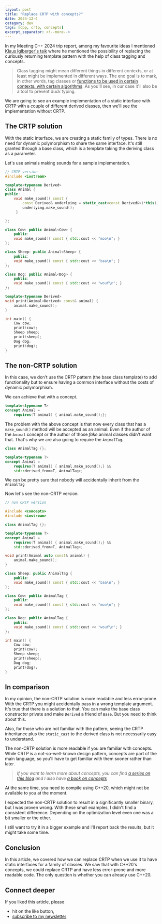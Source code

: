 ```yaml
---
layout: post
title: "Replace CRTP with concepts?"
date: 2024-12-4
category: dev
tags: [cpp, crtp, concepts]
excerpt_separator: <!--more-->
---
```

In my Meeting C++ 2024 trip report, among my favourite ideas I mentioned [Klaus Iglberger's talk](https://meetingcpp.com/2024/Talks/items/Design_Patterns___The_Most_Common_Misconceptions__2_of_N_.html) where he mentioned the possibility of replacing the curiously returning template pattern with the help of class tagging and concepts.

> Class tagging might mean different things in different contexts, or at least might be implemented in different ways. The end goal is to mark, in other words, tag classes or [functions to be used in certain contexts, with certain algorithms](https://www.fluentcpp.com/2018/04/27/tag-dispatching/). As you'll see, in our case it'll also be a tool to prevent duck typing.

We are going to see an example implementation of a static interface with CRTP with a couple of different derived classes, then we'll see the implementation without CRTP.

## The CRTP solution

With the static interface, we are creating a static family of types. There is no need for dynamic polymorphism to share the same interface. It's still granted through a base class, which is a template taking the deriving class as a parameter.

Let's use animals making sounds for a sample implementation.

```cpp
// CRTP version
#include <iostream>

template<typename Derived>
class Animal {
public:
    void make_sound() const {
        const Derived& underlying = static_cast<const Derived&>(*this);
        underlying.make_sound();
     }

};

class Cow: public Animal<Cow> {
    public:
    void make_sound() const { std::cout << "moo\n"; }
};

class Sheep: public Animal<Sheep> {
    public:
    void make_sound() const { std::cout << "baa\n"; }
};

class Dog: public Animal<Dog> {
    public:
    void make_sound() const { std::cout << "wouf\n"; }
};

template<typename Derived>
void print(Animal<Derived> const& animal) {
    animal.make_sound();
}

int main() {
    Cow cow;
    print(cow);
    Sheep sheep;
    print(sheep);
    Dog dog;
    print(dog);
}
```

## The non-CRTP solution

In this case, we don't use the CRTP pattern (the base class template) to add functionality but to ensure having a common interface without the costs of dynamic polymorphism.

We can achieve that with a concept.

```cpp
template<typename T>
concept Animal = 
    requires(T animal) { animal.make_sound();};
```

The problem with the above concept is that now every class that has a `make_sound()` method will be accepted as an animal. Even if the author of the `Animal` concept or the author of those _fake_ animal classes didn't want that. That's why we are also going to require the `AnimalTag`.

```cpp
class AnimalTag {};

template<typename T>
concept Animal = 
    requires(T animal) { animal.make_sound();} &&
    std::derived_from<T, AnimalTag>;
```

We can be pretty sure that nobody will accidentally inherit from the `AnimalTag`

Now let's see the non-CRTP version.

```cpp
// non CRTP version

#include <concepts>
#include <iostream>

class AnimalTag {};

template<typename T>
concept Animal = 
    requires(T animal) { animal.make_sound();} &&
    std::derived_from<T, AnimalTag>;

void print(Animal auto const& animal) {
    animal.make_sound();
}

class Sheep: public AnimalTag {
    public:
    void make_sound() const { std::cout << "baa\n"; }
};

class Cow: public AnimalTag {
    public:
    void make_sound() const { std::cout << "moo\n"; }
};

class Dog: public AnimalTag {
    public:
    void make_sound() const { std::cout << "wouf\n"; }
};

int main() {
    Cow cow;
    print(cow);
    Sheep sheep;
    print(sheep);
    Dog dog;
    print(dog);
}
```

## In comparison

In my opinion, the non-CRTP solution is more readable and less error-prone. With the CRTP you might accidentally pass in a wrong template argument. It's true that there is a solution to that. You can make the base class constructor private and make `Derived` a friend of `Base`. But you need to think about this.

Also, for those who are not familiar with the pattern, seeing the CRTP inheritance plus the `static_cast` to the derived class is not necessarily easy to understand.

The non-CRTP solution is more readable if you are familiar with concepts. While CRTP is a not-so-well-known design pattern, concepts are part of the main language, so you'll have to get familiar with them sooner rather than later.

> *If you want to learn more about concepts, you can find [a series on this blog](https://www.sandordargo.com/tags/concepts/) and I also have [a book on concepts](https://leanpub.com/cppconcepts)*

At the same time, you need to compile using C++20, which might not be available to you at the moment.

I expected the non-CRTP solution to result in a significantly smaller binary, but I was proven wrong. With these small examples, I didn't find a consistent difference. Depending on the optimization level even one was a bit smaller or the other.

I still want to try it in a bigger example and I'll report back the results, but it might take some time.

## Conclusion

In this article, we covered how we can replace CRTP when we use it to have static interfaces for a family of classes. We saw that with C++20's concepts, we could replace CRTP and have less error-prone and more readable code. The only question is whether you can already use C++20.

## Connect deeper

If you liked this article, please 
- hit on the like button,  
- [subscribe to my newsletter](http://eepurl.com/gvcv1j)
